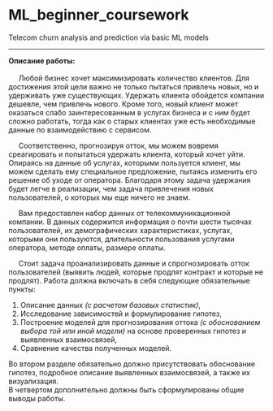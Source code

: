 # ML_beginner_coursework
Telecom churn analysis and prediction via basic ML models
***
**Описание работы:**
&nbsp;&nbsp;&nbsp;&nbsp;
<br><br>
&nbsp;&nbsp;&nbsp;&nbsp; Любой бизнес хочет максимизировать количество клиентов. Для достижения этой цели важно не только пытаться привлечь новых, но и удерживать уже существующих. Удержать клиента обойдется компании дешевле, чем привлечь нового. Кроме того, новый клиент может оказаться слабо заинтересованным в услугах бизнеса и с ним будет сложно работать, тогда как о старых клиентах уже есть необходимые данные по взаимодействию с сервисом. 
 <br>

&nbsp;&nbsp;&nbsp;&nbsp; Соответственно, прогнозируя отток, мы можем вовремя среагировать и попытаться удержать клиента, который хочет уйти. Опираясь на данные об услугах, которыми пользуется клиент, мы можем сделать ему специальное предложение, пытаясь изменить его решение об уходе от оператора. Благодаря этому задача удержания будет легче в реализации, чем задача привлечения новых пользователей, о которых мы еще ничего не знаем.<br>

&nbsp;&nbsp;&nbsp;&nbsp; Вам предоставлен набор данных от телекоммуникационной компании. В данных содержится информация о почти шести тысячах пользователей, их демографических характеристиках, услугах, которыми они пользуются, длительности пользования услугами оператора, методе оплаты, размере оплаты. 
<br>

&nbsp;&nbsp;&nbsp;&nbsp; Cтоит задача проанализировать данные и спрогнозировать отток пользователей (выявить людей, которые продлят контракт и которые не продлят). Работа должна включать в себя следующие обязательные пункты: 
1. Описание данных *(с расчетом базовых статистик)*, 
2. Исследование зависимостей и формулирование гипотез, 
3. Построение моделей для прогнозирования оттока *(с обоснованием выбора той или иной модели)* на основе проверенных гипотез и выявленных взаимосвязей, 
4. Сравнение качества полученных моделей. 

Во втором разделе обязательно должно присутствовать обоснование гипотез, подробное описание выявленных взаимосвязей, а также их визуализация. 
<br>В четвертом дополнительно должны быть сформулированы общие выводы работы.
